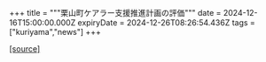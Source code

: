 +++
title = """栗山町ケアラー支援推進計画の評価"""
date = 2024-12-16T15:00:00.000Z
expiryDate = 2024-12-26T08:26:54.436Z
tags = ["kuriyama","news"]
+++


[[source]](https://www.town.kuriyama.hokkaido.jp/soshiki/43/18124.html)
